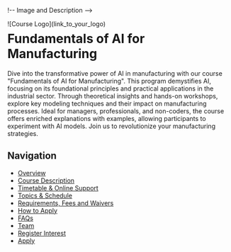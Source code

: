 
!-- Image and Description -->
<div style="float:left; margin-right:20px;">
    ![Course Logo](link_to_your_logo)
</div>

# Fundamentals of AI for Manufacturing

Dive into the transformative power of AI in manufacturing with our course "Fundamentals of AI for Manufacturing". This program demystifies AI, focusing on its foundational principles and practical applications in the industrial sector. Through theoretical insights and hands-on workshops, explore key modeling techniques and their impact on manufacturing processes. Ideal for managers, professionals, and non-coders, the course offers enriched explanations with examples, allowing participants to experiment with AI models. Join us to revolutionize your manufacturing strategies.

## Navigation

- [Overview](overview.md)
- [Course Description](course-description.md)
- [Timetable & Online Support](timetable.md)
- [Topics & Schedule](topics-schedule.md)
- [Requirements, Fees and Waivers](requirements-fees-and-waivers.md)
- [How to Apply](how-to-apply.md)
- [FAQs](faqs.md)
- [Team](Team.md)
- [Register Interest](register-interest.md)
- [Apply](apply.md)
